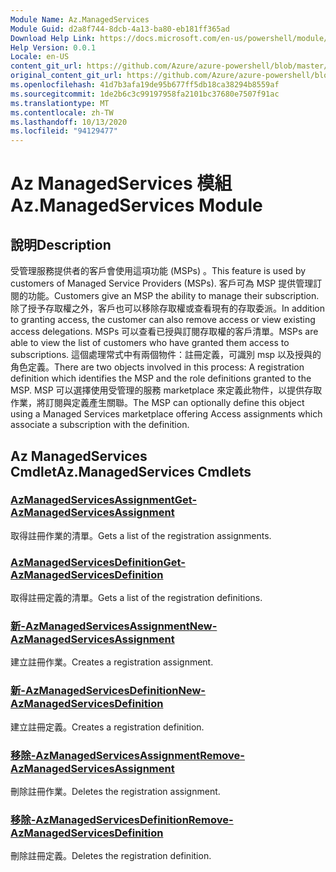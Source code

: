 ```yaml
---
Module Name: Az.ManagedServices
Module Guid: d2a8f744-8dcb-4a13-ba80-eb181ff365ad
Download Help Link: https://docs.microsoft.com/en-us/powershell/module/az.managedservices
Help Version: 0.0.1
Locale: en-US
content_git_url: https://github.com/Azure/azure-powershell/blob/master/src/ManagedServices/ManagedServices/help/Az.ManagedServices.md
original_content_git_url: https://github.com/Azure/azure-powershell/blob/master/src/ManagedServices/ManagedServices/help/Az.ManagedServices.md
ms.openlocfilehash: 41d7b3afa19de95b677ff5db18ca38294b8559af
ms.sourcegitcommit: 1de2b6c3c99197958fa2101bc37680e7507f91ac
ms.translationtype: MT
ms.contentlocale: zh-TW
ms.lasthandoff: 10/13/2020
ms.locfileid: "94129477"
---
```

# <span data-ttu-id="73798-101">Az ManagedServices 模組</span><span class="sxs-lookup"><span data-stu-id="73798-101">Az.ManagedServices Module</span></span>
## <span data-ttu-id="73798-102">說明</span><span class="sxs-lookup"><span data-stu-id="73798-102">Description</span></span>
<span data-ttu-id="73798-103">受管理服務提供者的客戶會使用這項功能 (MSPs) 。</span><span class="sxs-lookup"><span data-stu-id="73798-103">This feature is used by customers of Managed Service Providers (MSPs).</span></span> <span data-ttu-id="73798-104">客戶可為 MSP 提供管理訂閱的功能。</span><span class="sxs-lookup"><span data-stu-id="73798-104">Customers give an MSP the ability to manage their subscription.</span></span> <span data-ttu-id="73798-105">除了授予存取權之外，客戶也可以移除存取權或查看現有的存取委派。</span><span class="sxs-lookup"><span data-stu-id="73798-105">In addition to granting access, the customer can also remove access or view existing access delegations.</span></span> <span data-ttu-id="73798-106">MSPs 可以查看已授與訂閱存取權的客戶清單。</span><span class="sxs-lookup"><span data-stu-id="73798-106">MSPs are able to view the list of customers who have granted them access to subscriptions.</span></span> <span data-ttu-id="73798-107">這個處理常式中有兩個物件：註冊定義，可識別 msp 以及授與的角色定義。</span><span class="sxs-lookup"><span data-stu-id="73798-107">There are two objects involved in this process: A registration definition which identifies the MSP and the role definitions granted to the MSP.</span></span> <span data-ttu-id="73798-108">MSP 可以選擇使用受管理的服務 marketplace 來定義此物件，以提供存取作業，將訂閱與定義產生關聯。</span><span class="sxs-lookup"><span data-stu-id="73798-108">The MSP can optionally define this object using a Managed Services marketplace offering Access assignments which associate a subscription with the definition.</span></span>

## <span data-ttu-id="73798-109">Az ManagedServices Cmdlet</span><span class="sxs-lookup"><span data-stu-id="73798-109">Az.ManagedServices Cmdlets</span></span>
### [<span data-ttu-id="73798-110">AzManagedServicesAssignment</span><span class="sxs-lookup"><span data-stu-id="73798-110">Get-AzManagedServicesAssignment</span></span>](Get-AzManagedServicesAssignment.md)
<span data-ttu-id="73798-111">取得註冊作業的清單。</span><span class="sxs-lookup"><span data-stu-id="73798-111">Gets a list of the registration assignments.</span></span>

### [<span data-ttu-id="73798-112">AzManagedServicesDefinition</span><span class="sxs-lookup"><span data-stu-id="73798-112">Get-AzManagedServicesDefinition</span></span>](Get-AzManagedServicesDefinition.md)
<span data-ttu-id="73798-113">取得註冊定義的清單。</span><span class="sxs-lookup"><span data-stu-id="73798-113">Gets a list of the registration definitions.</span></span>

### [<span data-ttu-id="73798-114">新-AzManagedServicesAssignment</span><span class="sxs-lookup"><span data-stu-id="73798-114">New-AzManagedServicesAssignment</span></span>](New-AzManagedServicesAssignment.md)
<span data-ttu-id="73798-115">建立註冊作業。</span><span class="sxs-lookup"><span data-stu-id="73798-115">Creates a registration assignment.</span></span>

### [<span data-ttu-id="73798-116">新-AzManagedServicesDefinition</span><span class="sxs-lookup"><span data-stu-id="73798-116">New-AzManagedServicesDefinition</span></span>](New-AzManagedServicesDefinition.md)
<span data-ttu-id="73798-117">建立註冊定義。</span><span class="sxs-lookup"><span data-stu-id="73798-117">Creates a registration definition.</span></span>

### [<span data-ttu-id="73798-118">移除-AzManagedServicesAssignment</span><span class="sxs-lookup"><span data-stu-id="73798-118">Remove-AzManagedServicesAssignment</span></span>](Remove-AzManagedServicesAssignment.md)
<span data-ttu-id="73798-119">刪除註冊作業。</span><span class="sxs-lookup"><span data-stu-id="73798-119">Deletes the registration assignment.</span></span>

### [<span data-ttu-id="73798-120">移除-AzManagedServicesDefinition</span><span class="sxs-lookup"><span data-stu-id="73798-120">Remove-AzManagedServicesDefinition</span></span>](Remove-AzManagedServicesDefinition.md)
<span data-ttu-id="73798-121">刪除註冊定義。</span><span class="sxs-lookup"><span data-stu-id="73798-121">Deletes the registration definition.</span></span>

